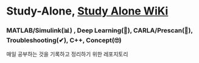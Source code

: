 # Study-Alone, [Study Alone WiKi](https://github.com/soup1997/Study-Alone/wiki)

### MATLAB/Simulink(📊) , Deep Learning(🧬), CARLA/Prescan(🚗), Troubleshooting(✔), C++, Concept(🙄)
매일 공부하는 것을 기록하고 정리하기 위한 레포지토리
